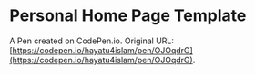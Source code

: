 # Personal Home Page  Template

A Pen created on CodePen.io. Original URL: [https://codepen.io/hayatu4islam/pen/OJOqdrG](https://codepen.io/hayatu4islam/pen/OJOqdrG).

